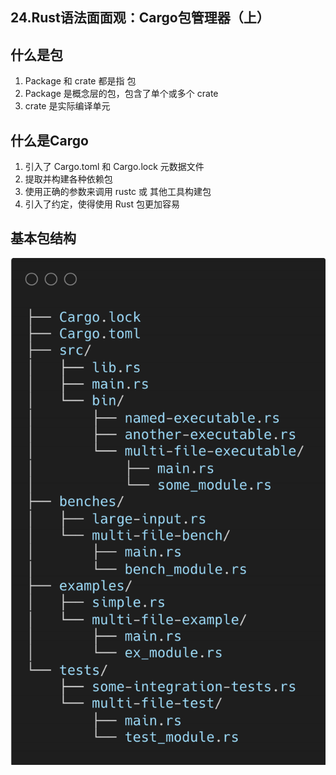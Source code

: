 ## 24.Rust语法面面观：Cargo包管理器（上）


## 什么是包

1. Package 和 crate 都是指 包
2. Package 是概念层的包，包含了单个或多个 crate
3. crate 是实际编译单元


## 什么是Cargo

1. 引入了 Cargo.toml 和 Cargo.lock 元数据文件
2. 提取并构建各种依赖包 
3. 使用正确的参数来调用 rustc 或 其他工具构建包
4. 引入了约定，使得使用 Rust 包更加容易

## 基本包结构

![](./img/24cargo.png)


